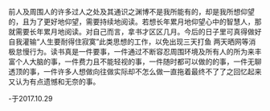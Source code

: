前人及周围人的许多过人之处及其通识之渊博不是我所能有的，却是我所想仰望的，且为了更好地仰望，需要持续地阅读。若想长年累月地仰望心中的智慧人，那就需要长年累月地阅读。对自己而言，拿书才区区几月。今后的日子里可真得做好自我灌输“人生要耐得住寂寞”此类思想的工作，以免出现三天打鱼 两天晒网等消极怠慢行为。读书真是一件要事，一件通过不断容忍周围环境及所有人的所为来丰富个人大脑的事，一件费力且不能轻视的事，一件随时都可以做的的事，一件无聊透顶的事，一件许多人想做向往做实际却不怎么做一直拖着最终不了了之回忆起来又认为有点遗憾和无奈的事。

-于2017.10.29
